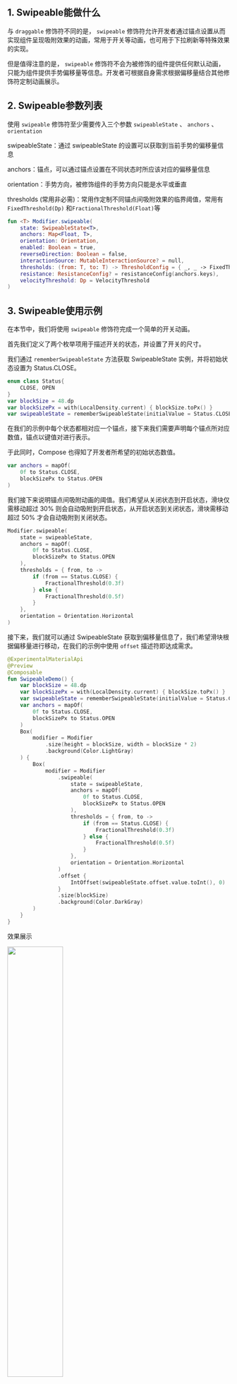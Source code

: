 ## 1. Swipeable能做什么

与 <code>draggable</code> 修饰符不同的是， <code>swipeable</code> 修饰符允许开发者通过锚点设置从而实现组件呈现吸附效果的动画，常用于开关等动画，也可用于下拉刷新等特殊效果的实现。

但是值得注意的是， <code>swipeable</code> 修饰符不会为被修饰的组件提供任何默认动画，只能为组件提供手势偏移量等信息。开发者可根据自身需求根据偏移量结合其他修饰符定制动画展示。

## 2. Swipeable参数列表

使用 <code>swipeable</code> 修饰符至少需要传入三个参数 <code>swipeableState</code> 、 <code>anchors</code> 、 <code>orientation</code> 

swipeableState：通过 swipeableState 的设置可以获取到当前手势的偏移量信息

anchors：锚点，可以通过锚点设置在不同状态时所应该对应的偏移量信息

orientation：手势方向，被修饰组件的手势方向只能是水平或垂直

thresholds (常用非必需)：常用作定制不同锚点间吸附效果的临界阈值，常用有 <code>FixedThreshold(Dp)</code> 和<code>FractionalThreshold(Float)</code>等

```kotlin
fun <T> Modifier.swipeable(
    state: SwipeableState<T>,
    anchors: Map<Float, T>,
    orientation: Orientation,
    enabled: Boolean = true,
    reverseDirection: Boolean = false,
    interactionSource: MutableInteractionSource? = null,
    thresholds: (from: T, to: T) -> ThresholdConfig = { _, _ -> FixedThreshold(56.dp) },
    resistance: ResistanceConfig? = resistanceConfig(anchors.keys),
    velocityThreshold: Dp = VelocityThreshold
)
```

## 3. Swipeable使用示例

在本节中，我们将使用 <code>swipeable</code> 修饰符完成一个简单的开关动画。

首先我们定义了两个枚举项用于描述开关的状态，并设置了开关的尺寸。

我们通过 <code>rememberSwipeableState</code> 方法获取 SwipeableState 实例，并将初始状态设置为 Status.CLOSE。

```kotlin
enum class Status{
    CLOSE, OPEN
}
var blockSize = 48.dp
var blockSizePx = with(LocalDensity.current) { blockSize.toPx() }
var swipeableState = rememberSwipeableState(initialValue = Status.CLOSE)
```

在我们的示例中每个状态都相对应一个锚点，接下来我们需要声明每个锚点所对应数值，锚点以键值对进行表示。

于此同时，Compose 也得知了开发者所希望的初始状态数值。

```kotlin
var anchors = mapOf(
	0f to Status.CLOSE,
 	blockSizePx to Status.OPEN
)
```

我们接下来说明锚点间吸附动画的阈值。我们希望从关闭状态到开启状态，滑块仅需移动超过 30% 则会自动吸附到开启状态，从开启状态到关闭状态，滑块需移动超过 50% 才会自动吸附到关闭状态。

```kotlin
Modifier.swipeable(
    state = swipeableState,
    anchors = mapOf(
        0f to Status.CLOSE,
        blockSizePx to Status.OPEN
    ),
    thresholds = { from, to ->
        if (from == Status.CLOSE) {
            FractionalThreshold(0.3f)
        } else {
            FractionalThreshold(0.5f)
        }
    },
    orientation = Orientation.Horizontal
)
```

接下来，我们就可以通过 SwipeableState 获取到偏移量信息了，我们希望滑块根据偏移量进行移动，在我们的示例中使用 <code>offset</code> 描述符即达成需求。

```kotlin
@ExperimentalMaterialApi
@Preview
@Composable
fun SwipeableDemo() {
    var blockSize = 48.dp
    var blockSizePx = with(LocalDensity.current) { blockSize.toPx() }
    var swipeableState = rememberSwipeableState(initialValue = Status.CLOSE)
    var anchors = mapOf(
        0f to Status.CLOSE,
        blockSizePx to Status.OPEN
    )
    Box(
        modifier = Modifier
            .size(height = blockSize, width = blockSize * 2)
            .background(Color.LightGray)
    ) {
        Box(
            modifier = Modifier
                .swipeable(
                    state = swipeableState,
                    anchors = mapOf(
                        0f to Status.CLOSE,
                        blockSizePx to Status.OPEN
                    ),
                    thresholds = { from, to ->
                        if (from == Status.CLOSE) {
                            FractionalThreshold(0.3f)
                        } else {
                            FractionalThreshold(0.5f)
                        }
                    },
                    orientation = Orientation.Horizontal
                )
                .offset {
                    IntOffset(swipeableState.offset.value.toInt(), 0)
                }
                .size(blockSize)
                .background(Color.DarkGray)
        )
    }
}
```

 效果展示

<img src = "{{config.assets}}/design/gesture/swipeable/demo1.gif" width = "50%" height = "50%">

